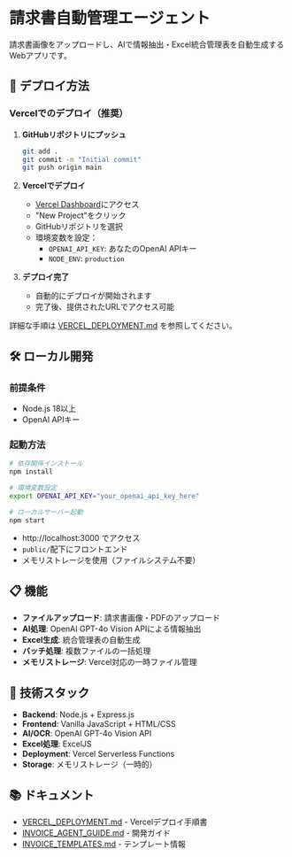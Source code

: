 # 請求書自動管理エージェント

請求書画像をアップロードし、AIで情報抽出・Excel統合管理表を自動生成するWebアプリです。

## 🚀 デプロイ方法

### Vercelでのデプロイ（推奨）

1. **GitHubリポジトリにプッシュ**
   ```bash
   git add .
   git commit -m "Initial commit"
   git push origin main
   ```

2. **Vercelでデプロイ**
   - [Vercel Dashboard](https://vercel.com/dashboard)にアクセス
   - "New Project"をクリック
   - GitHubリポジトリを選択
   - 環境変数を設定：
     - `OPENAI_API_KEY`: あなたのOpenAI APIキー
     - `NODE_ENV`: `production`

3. **デプロイ完了**
   - 自動的にデプロイが開始されます
   - 完了後、提供されたURLでアクセス可能

詳細な手順は [VERCEL_DEPLOYMENT.md](./VERCEL_DEPLOYMENT.md) を参照してください。

## 🛠️ ローカル開発

### 前提条件
- Node.js 18以上
- OpenAI APIキー

### 起動方法

```bash
# 依存関係インストール
npm install

# 環境変数設定
export OPENAI_API_KEY="your_openai_api_key_here"

# ローカルサーバー起動
npm start
```

- http://localhost:3000 でアクセス
- `public/`配下にフロントエンド
- メモリストレージを使用（ファイルシステム不要）

## 📋 機能

- **ファイルアップロード**: 請求書画像・PDFのアップロード
- **AI処理**: OpenAI GPT-4o Vision APIによる情報抽出
- **Excel生成**: 統合管理表の自動生成
- **バッチ処理**: 複数ファイルの一括処理
- **メモリストレージ**: Vercel対応の一時ファイル管理

## 🔧 技術スタック

- **Backend**: Node.js + Express.js
- **Frontend**: Vanilla JavaScript + HTML/CSS
- **AI/OCR**: OpenAI GPT-4o Vision API
- **Excel処理**: ExcelJS
- **Deployment**: Vercel Serverless Functions
- **Storage**: メモリストレージ（一時的）

## 📚 ドキュメント

- [VERCEL_DEPLOYMENT.md](./VERCEL_DEPLOYMENT.md) - Vercelデプロイ手順書
- [INVOICE_AGENT_GUIDE.md](./INVOICE_AGENT_GUIDE.md) - 開発ガイド
- [INVOICE_TEMPLATES.md](./INVOICE_TEMPLATES.md) - テンプレート情報 